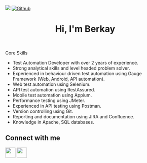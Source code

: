 ![](https://visitor-badge.laobi.icu/badge?page_id=berkaypab.berkaypab)  [![Github](https://img.shields.io/github/followers/berkaypab?label=Follow&style=social)](https://github.com/berkaypab)

<h1 align="center">Hi, I'm Berkay</h1>

<br/>



Core Skills
* Test Automation Developer with over 2 years of experience.<br/>
* Strong analytical skills and level headed problem solver.
* Experienced in behaviour driven test automation using Gauge Framework (Web, Android, API automation).
* Web test automation using Selenium.
* API test automation using RestAssured.
* Mobile test automation using Appium.
* Performance testing using JMeter.
* Experienced in API testing using Postman.
* Version controlling using Git.
* Reporting and documentation using JIRA and Confluence.
* Knowledge in Apache, SQL databases.

<h2> Connect with me </h2>
<a href = 'https://www.linkedin.com/in/berkaypb/'> <img width = '32px' align= 'center' src="https://raw.githubusercontent.com/rahulbanerjee26/githubAboutMeGenerator/main/icons/linked-in-alt.svg"/></a>   
<a href = 'https://www.github.com/berkaypab'> <img width = '32px' align= 'center' src="https://raw.githubusercontent.com/rahulbanerjee26/githubAboutMeGenerator/main/icons/github.svg"/></a>
  
<br>

